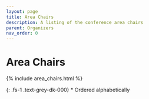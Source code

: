 ```yaml
---
layout: page
title: Area Chairs
description: A listing of the conference area chairs
parent: Organizers
nav_order: 0
---
```


# Area Chairs

{% include area_chairs.html %}


{: .fs-1 .text-grey-dk-000}
\* Ordered alphabetically
